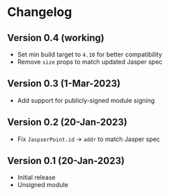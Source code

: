 # Changelog

## Version 0.4 (working)
* Set min build target to `4.10` for better compatibility
* Remove `size` props to match updated Jasper spec

## Version 0.3 (1-Mar-2023)
* Add support for publicly-signed module signing

## Version 0.2 (20-Jan-2023)
* Fix `JaspserPoint.id` -> `addr` to match Jasper spec

## Version 0.1 (20-Jan-2023)
* Initial release
* Unsigned module